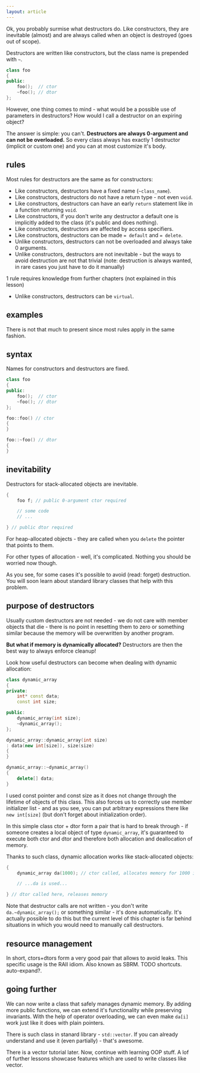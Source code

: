 ```yaml
---
layout: article
---
```


Ok, you probably surmise what destructors do. Like constructors, they are inevitable (almost) and are always called when an object is destroyed (goes out of scope).

Destructors are written like constructors, but the class name is prepended with `~`.

```c++
class foo
{
public:
    foo();  // ctor
    ~foo(); // dtor
};
```

However, one thing comes to mind - what would be a possible use of parameters in destructors? How would I call a destructor on an expiring object?

The answer is simple: you can't. **Destructors are always 0-argument and can not be overloaded.** So every class always has exactly 1 destructor (implicit or custom one) and you can at most customize it's body.

## rules

Most rules for destructors are the same as for constructors:

- Like constructors, destructors have a fixed name (`~class_name`).
- Like constructors, destructors do not have a return type - not even `void`.
- Like constructors, destructors can have an early `return` statement like in a function returning `void`.
- Like constructors, if you don't write any destructor a default one is implicitly added to the class (it's public and does nothing).
- Like constructors, destructors are affected by access specifiers.
- Like constructors, destructors can be made `= default` and `= delete`.
- Unlike constructors, destructors can not be overloaded and always take 0 arguments.
- Unlike constructors, destructors are not inevitable - but the ways to avoid destruction are not that trivial (note: destruction is always wanted, in rare cases you just have to do it manually)

1 rule requires knowledge from further chapters (not explained in this lesson)

- Unlike constructors, destructors can be `virtual`.

## examples

There is not that much to present since most rules apply in the same fashion.

## syntax

Names for constructors and destructors are fixed.

```c++
class foo
{
public:
    foo();  // ctor
    ~foo(); // dtor
};

foo::foo() // ctor
{
}

foo::~foo() // dtor
{
}
```

## inevitability

Destructors for stack-allocated objects are inevitable.

```c++
{
    foo f; // public 0-argument ctor required

    // some code
    // ...

} // public dtor required
```

For heap-allocated objects - they are called when you `delete` the pointer that points to them.

For other types of allocation - well, it's complicated. Nothing you should be worried now though.

As you see, for some cases it's possible to avoid (read: forget) destruction. You will soon learn about standard library classes that help with this problem.

## purpose of destructors

Usually custom destructors are not needed - we do not care with member objects that die - there is no point in resetting them to zero or something similar because the memory will be overwritten by another program.

**But what if memory is dynamically allocated?** Destructors are then the best way to always enforce cleanup!

Look how useful destructors can become when dealing with dynamic allocation:

```c++
class dynamic_array
{
private:
    int* const data;
    const int size;

public:
    dynamic_array(int size);
    ~dynamic_array();
};

dynamic_array::dynamic_array(int size)
: data(new int[size]), size(size)
{
}

dynamic_array::~dynamic_array()
{
    delete[] data;
}
```

I used const pointer and const size as it does not change through the lifetime of objects of this class. This also forces us to correctly use member initializer list - and as you see, you can put arbitrary expressions there like `new int[size]` (but don't forget about initialization order).

In this simple class ctor + dtor form a pair that is hard to break through - if someone creates a local object of type `dynamic_array`, it's guaranteed to execute both ctor and dtor and therefore both allocation and deallocation of memory.

Thanks to such class, dynamic allocation works like stack-allocated objects:

```c++
{
    dynamic_array da(1000); // ctor called, allocates memory for 1000 integers

    // ...da is used...

} // dtor called here, releases memory
```

Note that destructor calls are not written - you don't write `da.~dynamic_array();` or something similar - it's done automatically. It's actually possible to do this but the current level of this chapter is far behind situations in which you would need to manually call destructors.

## resource management

In short, ctors+dtors form a very good pair that allows to avoid leaks. This specific usage is the RAII idiom. Also known as SBRM. TODO shortcuts. auto-expand?.

## going further

We can now write a class that safely manages dynamic memory. By adding more public functions, we can extend it's functionality while preserving invariants. With the help of operator overloading, we can even make `da[i]` work just like it does with plain pointers.

There is such class in stanard library - `std::vector`. If you can already understand and use it (even partially) - that's awesome.

There is a vector tutorial later. Now, continue with learning OOP stuff. A lof of further lessons showcase features which are used to write classes like vector.
